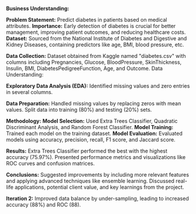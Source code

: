 **Business Understanding:**

**Problem Statement:** Predict diabetes in patients based on medical attributes.
**Importance:** Early detection of diabetes is crucial for better management, improving patient outcomes, and reducing healthcare costs.
**Dataset:** Sourced from the National Institute of Diabetes and Digestive and Kidney Diseases, containing predictors like age, BMI, blood pressure, etc.

**Data Collection:**
Dataset obtained from Kaggle named "diabetes.csv" with columns including Pregnancies, Glucose, BloodPressure, SkinThickness, Insulin, BMI, DiabetesPedigreeFunction, Age, and Outcome.
Data Understanding:

**Exploratory Data Analysis (EDA):**
Identified missing values and zero entries in several columns.

**Data Preparation:**
Handled missing values by replacing zeros with mean values.
Split data into training (80%) and testing (20%) sets.

**Methodology:**
**Model Selection:** Used Extra Trees Classifier, Quadratic Discriminant Analysis, and Random Forest Classifier.
**Model Training:** Trained each model on the training dataset.
**Model Evaluation:** Evaluated models using accuracy, precision, recall, F1 score, and Jaccard score.

**Results:**
Extra Trees Classifier performed the best with the highest accuracy (75.97%).
Presented performance metrics and visualizations like ROC curves and confusion matrices.

**Conclusions:**
Suggested improvements by including more relevant features and applying advanced techniques like ensemble learning.
Discussed real-life applications, potential client value, and key learnings from the project.

**Iteration 2:**
Improved data balance by under-sampling, leading to increased accuracy (88%) and ROC (88).
